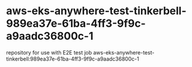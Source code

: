 # aws-eks-anywhere-test-tinkerbell-989ea37e-61ba-4ff3-9f9c-a9aadc36800c-1
repository for use with E2E test job aws-eks-anywhere-test-tinkerbell:989ea37e-61ba-4ff3-9f9c-a9aadc36800c-1
